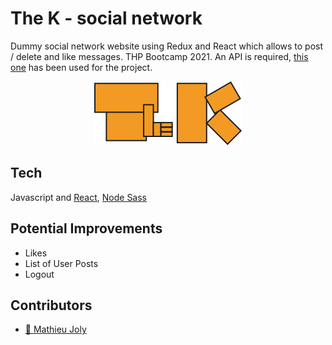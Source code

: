 # The K - social network

Dummy social network website using Redux and React which allows to post / delete and like messages. THP Bootcamp 2021.
An API is required, [this one](https://github.com/felhix/mini-api-social-network) has been used for the project.

<p align="center">
  <img alt="The K logo" src="./public/the_k_logo.svg"/>
</p>

## Tech

Javascript and [React](https://github.com/facebook/react), [Node Sass](https://github.com/sass/node-sass)

## Potential Improvements

- Likes
- List of User Posts
- Logout

## Contributors

- [:seedling: Mathieu Joly](https://github.com/mathieu-superpose)
